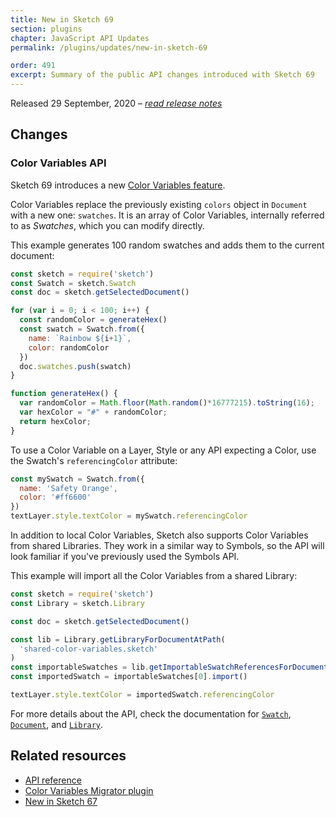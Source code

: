 ```yaml
---
title: New in Sketch 69
section: plugins
chapter: JavaScript API Updates
permalink: /plugins/updates/new-in-sketch-69

order: 491
excerpt: Summary of the public API changes introduced with Sketch 69
---
```


Released 29 September, 2020 – [_read release notes_](https://www.sketch.com/updates/#version-69)

## Changes

### Color Variables API

Sketch 69 introduces a new [Color Variables feature](https://www.sketch.com/blog/2020/08/31/components-management-color-variables-and-linked-data-what-s-in-the-69-beta/).

Color Variables replace the previously existing `colors` object in `Document` with a new one: `swatches`. It is an array of Color Variables, internally referred to as _Swatches_, which you can modify directly.

This example generates 100 random swatches and adds them to the current document:

```js
const sketch = require('sketch')
const Swatch = sketch.Swatch
const doc = sketch.getSelectedDocument()

for (var i = 0; i < 100; i++) {
  const randomColor = generateHex()
  const swatch = Swatch.from({
    name: `Rainbow ${i+1}`,
    color: randomColor
  })
  doc.swatches.push(swatch)
}

function generateHex() {
  var randomColor = Math.floor(Math.random()*16777215).toString(16);
  var hexColor = "#" + randomColor;
  return hexColor;
}
```

To use a Color Variable on a Layer, Style or any API expecting a Color, use the Swatch's `referencingColor` attribute:

```js
const mySwatch = Swatch.from({
  name: 'Safety Orange',
  color: '#ff6600'
})
textLayer.style.textColor = mySwatch.referencingColor
```

In addition to local Color Variables, Sketch also supports Color Variables from shared Libraries. They work in a similar way to Symbols, so the API will look familiar if you've previously used the Symbols API.

This example will import all the Color Variables from a shared Library:

```js
const sketch = require('sketch')
const Library = sketch.Library

const doc = sketch.getSelectedDocument()

const lib = Library.getLibraryForDocumentAtPath(
  'shared-color-variables.sketch'
)
const importableSwatches = lib.getImportableSwatchReferencesForDocument(doc)
const importedSwatch = importableSwatches[0].import()

textLayer.style.textColor = importedSwatch.referencingColor
```

For more details about the API, check the documentation for [`Swatch`](/reference/api/#swatch), [`Document`](/reference/api/#document), and [`Library`](/reference/api/#library).

## Related resources

- [API reference](/reference/api)
- [Color Variables Migrator plugin](https://github.com/sketch-hq/color-variables-migrator)
- [New in Sketch 67](/plugins/updates/new-in-sketch-67)
